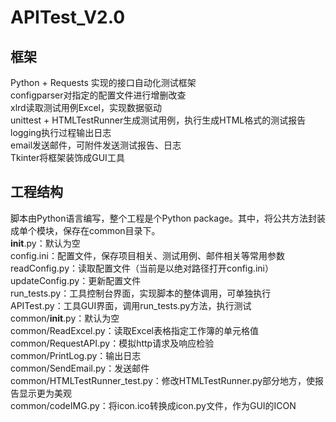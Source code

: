 # APITest_V2.0
## 框架
Python + Requests 实现的接口自动化测试框架</br>
configparser对指定的配置文件进行增删改查</br>
xlrd读取测试用例Excel，实现数据驱动</br>
unittest + HTMLTestRunner生成测试用例，执行生成HTML格式的测试报告</br>
logging执行过程输出日志</br>
email发送邮件，可附件发送测试报告、日志</br>
Tkinter将框架装饰成GUI工具</br>

## 工程结构
脚本由Python语言编写，整个工程是个Python package。其中，将公共方法封装成单个模块，保存在common目录下。</br>
__init__.py：默认为空</br>
config.ini：配置文件，保存项目相关、测试用例、邮件相关等常用参数</br>
readConfig.py：读取配置文件（当前是以绝对路径打开config.ini）</br>
updateConfig.py：更新配置文件</br>
run_tests.py：工具控制台界面，实现脚本的整体调用，可单独执行</br>
APITest.py：工具GUI界面，调用run_tests.py方法，执行测试</br>
common/__init__.py：默认为空</br>
common/ReadExcel.py：读取Excel表格指定工作簿的单元格值</br>
common/RequestAPI.py：模拟http请求及响应检验</br>
common/PrintLog.py：输出日志</br>
common/SendEmail.py：发送邮件</br>
common/HTMLTestRunner_test.py：修改HTMLTestRunner.py部分地方，使报告显示更为美观</br>
common/codeIMG.py：将icon.ico转换成icon.py文件，作为GUI的ICON</br>
